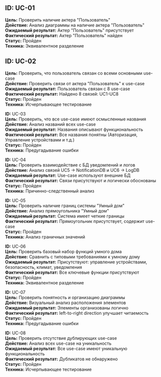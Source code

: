 ## **ID:** UC-01  
**Цель:** Проверить наличие актера "Пользователь"  
**Действие:** Анализ диаграммы на наличие актера "Пользователь"  
**Ожидаемый результат:** Актер "Пользователь" присутствует  
**Фактический результат:** Актер "Пользователь" найден  
**Статус:** Пройден  
**Техника:** Эквивалентное разделение  
  
  
## **ID:** UC-02  
**Цель:** Проверить, что пользователь связан со всеми основными use-case  
**Действие:** Проверить связи от актера "Пользователь" к use-case  
**Ожидаемый результат:** Пользователь связан с 8 use-case  
**Фактический результат:** Найдено 8 связей: UC1-UC8  
**Статус:** Пройден  
**Техника:** Исчерпывающее тестирование  
  
  
**ID:** UC-03  
**Цель:** Проверить, что все use-case имеют осмысленные названия  
**Действие:** Анализ названий всех use-case  
**Ожидаемый результат:** Названия описывают функциональность  
**Фактический результат:** Все названия понятны (Авторизация, Управление устройствами и т.д.)  
**Статус:** Пройден  
**Техника:** Предугадывание ошибки  
  
  
**ID:** UC-04  
**Цель:** Проверить взаимодействие с БД уведомлений и логов  
**Действие:** Анализ связей UC5 → NotificationDB и UC6 → LogDB  
**Ожидаемый результат:** Use-case используют внешние БД  
**Фактический результат:** Связи присутствуют и логически обоснованы  
**Статус:** Пройден  
**Техника:** Причинно-следственный анализ  
  
  
**ID:** UC-05  
**Цель:** Проверить наличие границ системы "Умный дом"  
**Действие:** Анализ прямоугольника "Умный дом"  
**Ожидаемый результат:** Система имеет четкие границы  
**Фактический результат:** Прямоугольник присутствует, содержит use-case  
**Статус:** Пройден  
**Техника:** Анализ граничных значений  
  
  
**ID:** UC-06  
**Цель:** Проверить базовый набор функций умного дома  
**Действие:** Сравнить с типовыми требованиями к умному дому  
**Ожидаемый результат:** Присутствуют: управление устройствами, безопасность, климат, уведомления  
**Фактический результат:** Все ключевые функции присутствуют  
**Статус:** Пройден  
**Техника:** Эквивалентное разделение  
  
  
**ID:** UC-07  
**Цель:** Проверить понятность и организацию диаграммы  
**Действие:** Визуальный анализ расположения элементов  
**Ожидаемый результат:** Элементы организованы логично  
**Фактический результат:** left-to-right direction улучшает читаемость  
**Статус:** Пройден  
**Техника:** Предугадывание ошибки  
  
  
**ID:** UC-08  
**Цель:** Проверить отсутствие дублирующих use-case  
**Действие:** Анализ всех use-case на уникальность  
**Ожидаемый результат:** Все use-case имеют уникальную функциональность  
**Фактический результат:** Дубликатов не обнаружено  
**Статус:** Пройден  
**Техника:** Исчерпывающее тестирование  